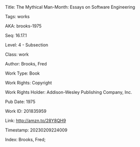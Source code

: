 Title:  The Mythical Man-Month: Essays on Software Engineering

Tags:   works

AKA:    brooks-1975

Seq:    16.17.1

Level:  4 - Subsection

Class:  work

Author: Brooks, Fred

Work Type: Book

Work Rights: Copyright

Work Rights Holder: Addison-Wesley Publishing Company, Inc.

Pub Date: 1975

Work ID: 201835959

Link:   http://amzn.to/28Y8QH9

Timestamp: 20230209224009

Index:  Brooks, Fred; 
